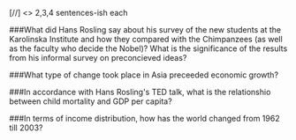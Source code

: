 [//] <> 2,3,4 sentences-ish each

###What did Hans Rosling say about his survey of the new students at the Karolinska Institute and how they compared with the Chimpanzees (as well as the faculty who decide the Nobel)? What is the significance of the results from his informal survey on preconcieved ideas?

###What type of change took place in Asia preceeded economic growth?

###In accordance with Hans Rosling's TED talk, what is the relationshio between child mortality and GDP per capita?


###In terms of income distribution, how has the world changed from 1962 till 2003?

